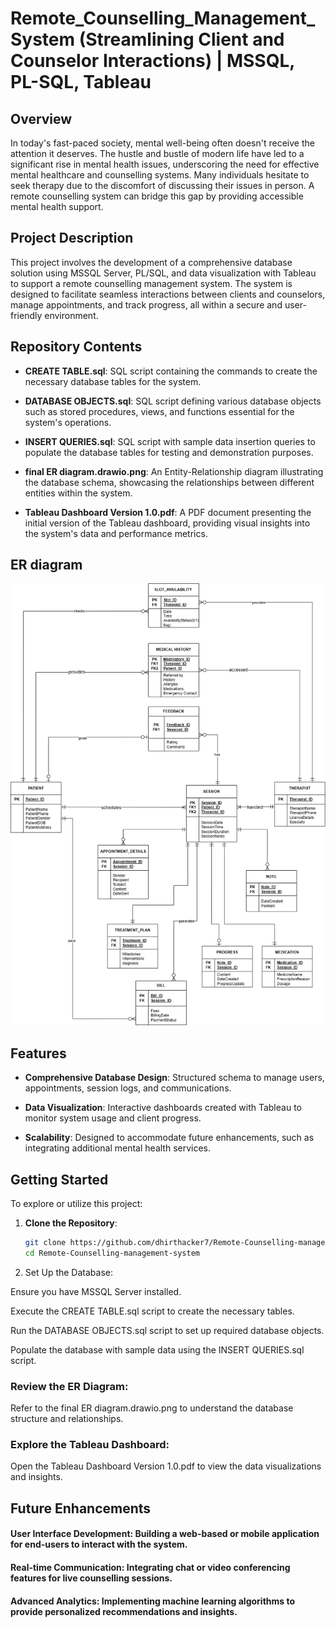 # Remote_Counselling_Management_System (Streamlining Client and Counselor Interactions) | MSSQL, PL-SQL, Tableau  

## Overview

In today's fast-paced society, mental well-being often doesn't receive the attention it deserves. The hustle and bustle of modern life have led to a significant rise in mental health issues, underscoring the need for effective mental healthcare and counselling systems. Many individuals hesitate to seek therapy due to the discomfort of discussing their issues in person. A remote counselling system can bridge this gap by providing accessible mental health support.

## Project Description

This project involves the development of a comprehensive database solution using MSSQL Server, PL/SQL, and data visualization with Tableau to support a remote counselling management system. The system is designed to facilitate seamless interactions between clients and counselors, manage appointments, and track progress, all within a secure and user-friendly environment.

## Repository Contents

- **CREATE TABLE.sql**: SQL script containing the commands to create the necessary database tables for the system.

- **DATABASE OBJECTS.sql**: SQL script defining various database objects such as stored procedures, views, and functions essential for the system's operations.

- **INSERT QUERIES.sql**: SQL script with sample data insertion queries to populate the database tables for testing and demonstration purposes.

- **final ER diagram.drawio.png**: An Entity-Relationship diagram illustrating the database schema, showcasing the relationships between different entities within the system.

- **Tableau Dashboard Version 1.0.pdf**: A PDF document presenting the initial version of the Tableau dashboard, providing visual insights into the system's data and performance metrics.

## ER diagram

![ER Diagram](./final_ER_diagram.png)

## Features

- **Comprehensive Database Design**: Structured schema to manage users, appointments, session logs, and communications.

- **Data Visualization**: Interactive dashboards created with Tableau to monitor system usage and client progress.

- **Scalability**: Designed to accommodate future enhancements, such as integrating additional mental health services.

## Getting Started

To explore or utilize this project:

1. **Clone the Repository**:
   ```bash
   git clone https://github.com/dhirthacker7/Remote-Counselling-management-system.git
   cd Remote-Counselling-management-system
   ```

2. Set Up the Database:

Ensure you have MSSQL Server installed.

Execute the CREATE TABLE.sql script to create the necessary tables.

Run the DATABASE OBJECTS.sql script to set up required database objects.

Populate the database with sample data using the INSERT QUERIES.sql script.

### Review the ER Diagram:

Refer to the final ER diagram.drawio.png to understand the database structure and relationships.

### Explore the Tableau Dashboard:

Open the Tableau Dashboard Version 1.0.pdf to view the data visualizations and insights.


## Future Enhancements
#### User Interface Development: Building a web-based or mobile application for end-users to interact with the system.
#### Real-time Communication: Integrating chat or video conferencing features for live counselling sessions.
#### Advanced Analytics: Implementing machine learning algorithms to provide personalized recommendations and insights.
